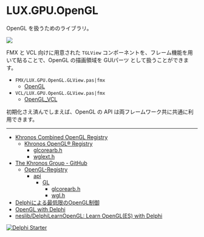 # LUX.GPU.OpenGL
OpenGL を扱うためのライブラリ。

![](https://github.com/LUXOPHIA/OpenGL/raw/master/--------/_SCREENSHOT/OpenGL-View.png)

FMX と VCL 向けに用意された `TGLView` コンポーネントを、フレーム機能を用いて貼ることで、OpenGL の描画領域を GUIパーツ として扱うことができます。

* `FMX/LUX.GPU.OpenGL.GLView.pas|fmx`
    * [OpenGL](https://github.com/LUXOPHIA/OpenGL)
* `VCL/LUX.GPU.OpenGL.GLView.pas|fmx`
    * [OpenGL_VCL](https://github.com/LUXOPHIA/OpenGL_VCL)

初期化さえ済んでしまえば、OpenGL の API は両フレームワーク共に共通に利用できます。

----
* [Khronos Combined OpenGL Registry](https://www.khronos.org/registry/OpenGL/)
    * [Khronos OpenGL® Registry](https://khronos.org/registry/OpenGL/index_gl.php)
        * [glcorearb.h](https://khronos.org/registry/OpenGL/api/GL/glcorearb.h)
        * [wglext.h](https://khronos.org/registry/OpenGL/api/GL/wglext.h)
* [The Khronos Group - GitHub](https://github.com/KhronosGroup)
    * [OpenGL-Registry](https://github.com/KhronosGroup/OpenGL-Registry)
        * [api](https://github.com/KhronosGroup/OpenGL-Registry/tree/master/api)
            * [GL]()
                * [glcorearb.h](https://github.com/KhronosGroup/OpenGL-Registry/blob/master/api/GL/glcorearb.h)
                * [wgl.h](https://github.com/KhronosGroup/OpenGL-Registry/blob/master/api/GL/wgl.h)
* [Delphiによる最低限のOpenGL制御](https://tokoik.github.io/opengl/delphi.html)
* [OpenGL with Delphi](http://edn.embarcadero.com/jp/article/26401)
* [neslib/DelphiLearnOpenGL: Learn OpenGL(ES) with Delphi](https://github.com/neslib/DelphiLearnOpenGL)

[![Delphi Starter](http://img.en25.com/EloquaImages/clients/Embarcadero/%7B063f1eec-64a6-4c19-840f-9b59d407c914%7D_dx-starter-bn159.png)](https://www.embarcadero.com/jp/products/delphi/starter)
